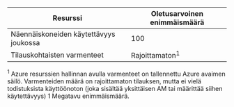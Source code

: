 Resurssi|Oletusarvoinen enimmäismäärä
---|---
Näennäiskoneiden käytettävyys joukossa | 100 
Tilauskohtaisten varmenteet|Rajoittamaton<sup>1</sup>

<sup>1</sup> Azure resurssien hallinnan avulla varmenteet on tallennettu Azure avaimen säilö. Varmenteiden määrä on rajoittamaton tilauksen, mutta ei vielä todistuksista käyttöönoton (joka sisältää yksittäisen AM tai määrittää siihen käytettävyys) 1 Megatavu enimmäismäärä.
